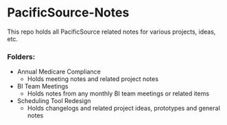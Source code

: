 # PacificSource-Notes
This repo holds all PacificSource related notes for various projects, ideas, etc. 

### Folders:
- Annual Medicare Compliance
    - Holds meeting notes and related project notes
- BI Team Meetings
    - Holds notes from any monthly BI team meetings or related items
- Scheduling Tool Redesign
    - Holds changelogs and related project ideas, prototypes and general notes

